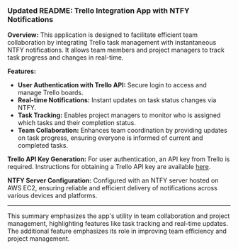 ### Updated README: Trello Integration App with NTFY Notifications

**Overview:**
This application is designed to facilitate efficient team collaboration by integrating Trello task management with instantaneous NTFY notifications. It allows team members and project managers to track task progress and changes in real-time.

**Features:**
- **User Authentication with Trello API:** Secure login to access and manage Trello boards.
- **Real-time Notifications:** Instant updates on task status changes via NTFY.
- **Task Tracking:** Enables project managers to monitor who is assigned which tasks and their completion status.
- **Team Collaboration:** Enhances team coordination by providing updates on task progress, ensuring everyone is informed of current and completed tasks.

**Trello API Key Generation:**
For user authentication, an API key from Trello is required. Instructions for obtaining a Trello API key are available [here](https://developer.atlassian.com/cloud/trello/guides/rest-api/api-introduction/).

**NTFY Server Configuration:**
Configured with an NTFY server hosted on AWS EC2, ensuring reliable and efficient delivery of notifications across various devices and platforms.

---

This summary emphasizes the app's utility in team collaboration and project management, highlighting features like task tracking and real-time updates. The additional feature emphasizes its role in improving team efficiency and project management.